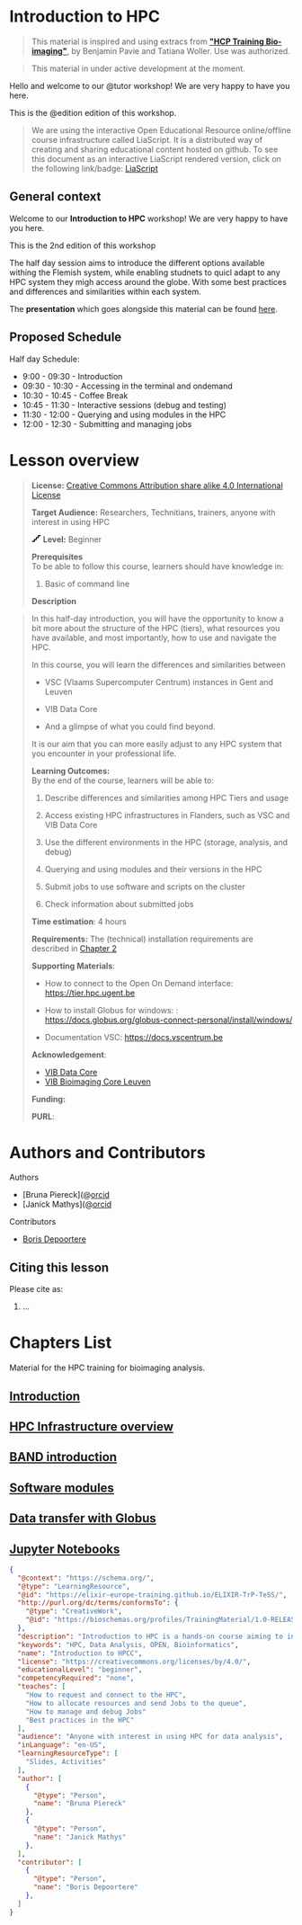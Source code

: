 <!--
author:   Bruna Piereck, Janick Mathys, Boris Depoortere, VIB-BIC training
email:    trainingandconferences@vib.be
version:  2.0.0
language: en
narrator: UK English Female

icon:     https://vib.be/sites/vib.sites.vib.be/files/logo_VIB_noTagline.svg

comment:  This document shall provide an entire compendium and course on the
          development of Open-courSes with [LiaScript](https://LiaScript.github.io).
          As the language and the systems grows, also this document will be updated.
          Feel free to fork or copy it, translations are very welcome...

script:   https://cdn.jsdelivr.net/chartist.js/latest/chartist.min.js
          https://felixhao28.github.io/JSCPP/dist/JSCPP.es5.min.js

link:     https://cdn.jsdelivr.net/chartist.js/latest/chartist.min.css
link:     https://cdnjs.cloudflare.com/ajax/libs/animate.css/4.1.1/animate.min.css
link:     https://raw.githubusercontent.com/vibbits/material-liascript/master/img/org.css
link:     https://cdnjs.cloudflare.com/ajax/libs/font-awesome/5.11.2/css/all.min.css
link:     https://fonts.googleapis.com/css2?family=Saira+Condensed:wght@300&display=swap
link:     https://fonts.googleapis.com/css2?family=Open+Sans&display=swap
link:     https://raw.githubusercontent.com/vibbits/material-liascript/master/vib-styles.css

tutor:    VIB
edition:  2nd 

@JSONLD
<script run-once>
  let json = @0 

  const script = document.createElement('script');
  script.type = 'application/ld+json';
  script.text = JSON.stringify(json);

  document.head.appendChild(script);

  // this is only needed to prevent and output,
  // as long as the result of a script is undefined,
  // it is not shown or rendered within LiaScript
  console.debug("added json to head")
</script>
@end

orcid:    [@0](@1)<!--class="orcid-logo-for-author-list"
-->

# Introduction to HPC

> This material is inspired and using extracs from [**"HCP Training Bio-imaging"**](https://github.com/vib-bic-training/HPC_training_bioimaging_1), by Benjamin Pavie and Tatiana Woller. Use was authorized.

>This material in under active development at the moment.

<section>

Hello and welcome to our @tutor workshop! We are very happy to have you here.

This is the @edition edition of this workshop.

> We are using the interactive Open Educational Resource online/offline course infrastructure called LiaScript.
> It is a distributed way of creating and sharing educational content hosted on github.
> To see this document as an interactive LiaScript rendered version, click on the
> following link/badge: [LiaScript](https://liascript.github.io/course/)

## General context

Welcome to our **Introduction to HPC** workshop! We are very happy to have you here.

This is the 2nd edition of this workshop

The half day session aims to introduce the different options available withing the Flemish system, while enabling studnets to quicl adapt to any HPC system they migh access around the globe. With some best practices and differences and similarities within each system.

The **presentation** which goes alongside this material can be found [here](https://docs.google.com/presentation/d/1J6qROZ35JVeKpVx8TAjWNtbsjescx95ZtqbBCV8vYrg/edit?usp=sharing).

## Proposed Schedule

Half day Schedule:

- 9:00 - 09:30 - Introduction
- 09:30 - 10:30 - Accessing in the terminal and ondemand
- 10:30 - 10:45 - Coffee Break
- 10:45 - 11:30 - Interactive sessions (debug and testing)
- 11:30 - 12:00 - Querying and using modules in the HPC
- 12:00 - 12:30 - Submitting and managing jobs

</section>

# Lesson overview

> <i class="fa fa-lock"></i> **License:** [Creative Commons Attribution share alike 4.0 International  License](https://creativecommons.org/licenses/by-sa/4.0/deed.en)
>
> <i class="fa fa-user"></i> **Target Audience:** Researchers, Technitians, trainers, anyone with interest in using HPC
>
> <svg xmlns="http://www.w3.org/2000/svg" height="14" width="16" viewBox="0 0 576 512"><!--!Font Awesome Free 6.5.1 by @fontawesome - https://fontawesome.com License - https://fontawesome.com/license/free Copyright 2023 Fonticons, Inc.--><path d="M384 64c0-17.7 14.3-32 32-32H544c17.7 0 32 14.3 32 32s-14.3 32-32 32H448v96c0 17.7-14.3 32-32 32H320v96c0 17.7-14.3 32-32 32H192v96c0 17.7-14.3 32-32 32H32c-17.7 0-32-14.3-32-32s14.3-32 32-32h96V320c0-17.7 14.3-32 32-32h96V192c0-17.7 14.3-32 32-32h96V64z"/></svg> **Level:** Beginner  
>
> <i class="fa fa-arrow-left"></i> **Prerequisites**  
> To be able to follow this course, learners should have knowledge in:
> 
> 1. Basic of command line  
>
> <i class="fa fa-bookmark"></i> **Description**  

> In this half-day introduction, you will have the opportunity to know a bit more about the structure of the HPC (tiers), what resources you have available, and most importantly, how to use and navigate the HPC. 
>
> In this course, you will learn the differences and similarities between
>
> - VSC (Vlaams Supercomputer Centrum) instances in Gent and Leuven
>
> - VIB Data Core
>
> - And a glimpse of what you could find beyond.
>
> It is our aim that you can more easily adjust to any HPC system that you encounter in your professional life.
> 
> <i class="fa fa-arrow-right"></i> **Learning Outcomes:**  
> By the end of the course, learners will be able to:
>
> 1. Describe differences and similarities among HPC Tiers and usage
>
> 2. Access existing HPC infrastructures in Flanders, such as VSC and VIB Data Core
>
> 3. Use the different environments in the HPC (storage, analysis, and debug)
>
> 4. Querying and using modules and their versions in the HPC
>
> 5. Submit jobs to use software and scripts on the cluster
>
> 6. Check information about submitted jobs
>
> <i class="fa fa-hourglass"></i> **Time estimation**: 4 hours
>
> <i class="fa fa-asterisk"></i> **Requirements:** The (technical) installation requirements are described in [Chapter 2](./chapters/02_GetReady4course.md)
>
> <i class="fa fa-envelope-open-text"></i> **Supporting Materials**:
> 
> - How to connect to the Open On Demand interface:  https://tier.hpc.ugent.be 
>
> - How to install Globus for windows: : https://docs.globus.org/globus-connect-personal/install/windows/
>
> - Documentation VSC: https://docs.vscentrum.be
> 
> <i class="fa fa-life-ring"></i> **Acknowledgement**:
>
> * [VIB Data Core](https://datacore.sites.vib.be/en)
> * [VIB Bioimaging Core Leuven](https://bioimagingcore-leuven.sites.vib.be/en)
>
> <i class="fa fa-money-bill"></i> **Funding:** 
>
> <i class="fa fa-anchor"></i> **PURL**:  


# Authors and Contributors

Authors

- [Bruna Piereck](@[orcid](https://orcid.org/XXXX)
- [Janick Mathys](@[orcid](https://orcid.org/XXXX)

Contributors

- [Boris Depoortere](@[orcid](https://orcid.org/XXXY))

## Citing this lesson

Please cite as:

  1. ...

# Chapters List

Material for the HPC training for bioimaging analysis.

## [Introduction](chapters/session0.md)

## [HPC Infrastructure overview](chapters/session1.md)

## [BAND introduction](chapters/session2.md)

## [Software modules](chapters/software.md)

## [Data transfer with Globus](chapters/session3.md)

## [Jupyter Notebooks](chapters/session6_jupyter_notebook.md)




```json   @JSONLD
{
  "@context": "https://schema.org/",
  "@type": "LearningResource",
  "@id": "https://elixir-europe-training.github.io/ELIXIR-TrP-TeSS/",
  "http://purl.org/dc/terms/conformsTo": {
    "@type": "CreativeWork",
    "@id": "https://bioschemas.org/profiles/TrainingMaterial/1.0-RELEASE"
  },
  "description": "Introduction to HPC is a hands-on course aiming to introduce you to the best practices and how to use of the Flemish Supercomputer use, at the same time enabling you to easily adapt to any HPC you may need access.",
  "keywords": "HPC, Data Analysis, OPEN, Bioinformatics",
  "name": "Introduction to HPCC",
  "license": "https://creativecommons.org/licenses/by/4.0/",
  "educationalLevel": "beginner",
  "competencyRequired": "none",
  "teaches": [
    "How to request and connect to the HPC",
    "How to allocate resources and send Jobs to the queue",
    "How to manage and debug Jobs"
    "Best practices in the HPC"
  ],
  "audience": "Anyone with interest in using HPC for data analysis",
  "inLanguage": "en-US",
  "learningResourceType": [
    "Slides, Activities"
  ],
  "author": [
    {
      "@type": "Person",
      "name": "Bruna Piereck"
    },
    {
      "@type": "Person",
      "name": "Janick Mathys"
    },
  ],
  "contributor": [
    {
      "@type": "Person",
      "name": "Boris Depoortere"
    },
  ]
}
```